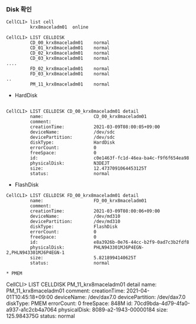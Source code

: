 ### Disk 확인

```
CellCLI> list cell
         krx8maceladm01  online

CellCLI> LIST CELLDISK
         CD_00_krx8maceladm01    normal
         CD_01_krx8maceladm01    normal
         CD_02_krx8maceladm01    normal
         CD_03_krx8maceladm01    normal
....
         FD_02_krx8maceladm01    normal
         FD_03_krx8maceladm01    normal
..
         PM_11_krx8maceladm01    normal

```

* HardDisk

```

CellCLI> LIST CELLDISK CD_00_krx8maceladm01 detail
         name:                   CD_00_krx8maceladm01
         comment:
         creationTime:           2021-03-09T08:00:05+09:00
         deviceName:             /dev/sdc
         devicePartition:        /dev/sdc
         diskType:               HardDisk
         errorCount:             0
         freeSpace:              0
         id:                     c0e1463f-fc1d-46ea-ba4c-f9f6f654ea98
         physicalDisk:           N3DEJT
         size:                   12.4737091064453125T
         status:                 normal
```
* FlashDisk

```
CellCLI> LIST CELLDISK FD_00_krx8maceladm01 detail
         name:                   FD_00_krx8maceladm01
         comment:
         creationTime:           2021-03-09T08:00:06+09:00
         deviceName:             /dev/md310
         devicePartition:        /dev/md310
         diskType:               FlashDisk
         errorCount:             0
         freeSpace:              0
         id:                     e8a3926b-0e76-44cc-b2f9-0ad7c3b2fdf8
         physicalDisk:           PHLN943301MJ6P4EGN-2,PHLN943301MJ6P4EGN-1
         size:                   5.8218994140625T
         status:                 normal

* PMEM

```

CellCLI> LIST CELLDISK PM_11_krx8maceladm01 detail
         name:                   PM_11_krx8maceladm01
         comment:
         creationTime:           2021-04-01T10:45:18+09:00
         deviceName:             /dev/dax7.0
         devicePartition:        /dev/dax7.0
         diskType:               PMEM
         errorCount:             0
         freeSpace:              848M
         id:                     70cd9bda-4d79-4fa0-a937-a1c2cb4a7064
         physicalDisk:           8089-a2-1943-00000184
         size:                   125.984375G
         status:                 normal

```
